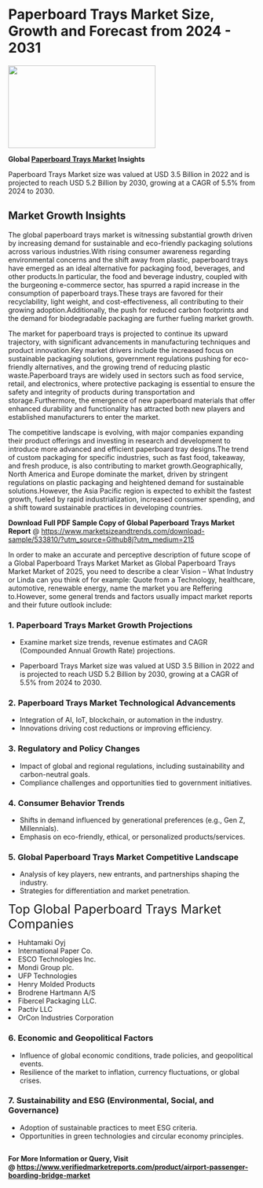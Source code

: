 <H1>Paperboard Trays Market Size, Growth and Forecast from 2024 - 2031</H1><img class="aligncenter size-medium wp-image-584254" src="https://thirdeyenews.in/wp-content/uploads/2024/09/Global-Market-Research-300x168.jpeg" alt="" width="300" height="168" /><p><strong>Global&nbsp;<a href="https://www.marketsizeandtrends.com/download-sample/533810/?utm_source=Github8j?utm_medium=215">Paperboard Trays Market</a> Insights</strong></p><p>Paperboard Trays Market size was valued at USD 3.5 Billion in 2022 and is projected to reach USD 5.2 Billion by 2030, growing at a CAGR of 5.5% from 2024 to 2030.</p><p><h2>Market Growth Insights</h2> <p>The global paperboard trays market is witnessing substantial growth driven by increasing demand for sustainable and eco-friendly packaging solutions across various industries.With rising consumer awareness regarding environmental concerns and the shift away from plastic, paperboard trays have emerged as an ideal alternative for packaging food, beverages, and other products.In particular, the food and beverage industry, coupled with the burgeoning e-commerce sector, has spurred a rapid increase in the consumption of paperboard trays.These trays are favored for their recyclability, light weight, and cost-effectiveness, all contributing to their growing adoption.Additionally, the push for reduced carbon footprints and the demand for biodegradable packaging are further fueling market growth.</p> <p>The market for paperboard trays is projected to continue its upward trajectory, with significant advancements in manufacturing techniques and product innovation.Key market drivers include the increased focus on sustainable packaging solutions, government regulations pushing for eco-friendly alternatives, and the growing trend of reducing plastic waste.Paperboard trays are widely used in sectors such as food service, retail, and electronics, where protective packaging is essential to ensure the safety and integrity of products during transportation and storage.Furthermore, the emergence of new paperboard materials that offer enhanced durability and functionality has attracted both new players and established manufacturers to enter the market.</p> <p>The competitive landscape is evolving, with major companies expanding their product offerings and investing in research and development to introduce more advanced and efficient paperboard tray designs.The trend of custom packaging for specific industries, such as fast food, takeaway, and fresh produce, is also contributing to market growth.Geographically, North America and Europe dominate the market, driven by stringent regulations on plastic packaging and heightened demand for sustainable solutions.However, the Asia Pacific region is expected to exhibit the fastest growth, fueled by rapid industrialization, increased consumer spending, and a shift toward sustainable practices in developing countries.</p> <p><span class=""><strong>Download Full PDF Sample Copy of Global Paperboard Trays Market Report</strong> @ <a href="https://www.marketsizeandtrends.com/download-sample/533810/?utm_source=Github8j?utm_medium=215" target="_blank">https://www.marketsizeandtrends.com/download-sample/533810/?utm_source=Github8j?utm_medium=215</a></span></p><p>In order to make an accurate and perceptive description of future scope of a Global&nbsp;Paperboard Trays Market Market as Global&nbsp;Paperboard Trays Market Market of 2025, you need to describe a clear Vision &ndash; What Industry or Linda can you think of for example: Quote from a Technology, healthcare, automotive, renewable energy, name the market you are Reffering to.However, some general trends and factors usually impact market reports and their future outlook include:</p><h3>1.&nbsp;<strong>Paperboard Trays Market Growth Projections</strong></h3><ul><li>Examine market size trends, revenue estimates and CAGR (Compounded Annual Growth Rate) projections.</li><li><p>Paperboard Trays Market size was valued at USD 3.5 Billion in 2022 and is projected to reach USD 5.2 Billion by 2030, growing at a CAGR of 5.5% from 2024 to 2030.</p></li></ul><h3>2.&nbsp;<strong>Paperboard Trays Market Technological Advancements</strong></h3><ul><li>Integration of AI, IoT, blockchain, or automation in the industry.</li><li>Innovations driving cost reductions or improving efficiency.</li></ul><h3>3.&nbsp;<strong>Regulatory and Policy Changes</strong></h3><ul><li>Impact of global and regional regulations, including sustainability and carbon-neutral goals.</li><li>Compliance challenges and opportunities tied to government initiatives.</li></ul><h3>4.&nbsp;<strong>Consumer Behavior Trends</strong></h3><ul><li>Shifts in demand influenced by generational preferences (e.g., Gen Z, Millennials).</li><li>Emphasis on eco-friendly, ethical, or personalized products/services.</li></ul><h3>5.&nbsp;<strong>Global Paperboard Trays Market Competitive Landscape</strong></h3><ul><li>Analysis of key players, new entrants, and partnerships shaping the industry.</li><li>Strategies for differentiation and market penetration.</li></ul><p data-pm-slice="1 1 []"><span style="color: inherit; font-family: inherit; font-size: 25px;">Top Global Paperboard Trays Market Companies</span></p><div class="" data-test-id=""><p><li>Huhtamaki Oyj</li><li> International Paper Co.</li><li> ESCO Technologies Inc.</li><li> Mondi Group plc.</li><li> UFP Technologies</li><li> Henry Molded Products</li><li> Brodrene Hartmann A/S</li><li> Fibercel Packaging LLC.</li><li> Pactiv LLC</li><li> OrCon Industries Corporation</li></p></div><h3>6.&nbsp;<strong>Economic and Geopolitical Factors</strong></h3><ul><li>Influence of global economic conditions, trade policies, and geopolitical events.</li><li>Resilience of the market to inflation, currency fluctuations, or global crises.</li></ul><h3>7.&nbsp;<strong>Sustainability and ESG (Environmental, Social, and Governance)</strong></h3><ul><li>Adoption of sustainable practices to meet ESG criteria.</li><li>Opportunities in green technologies and circular economy principles.</li></ul><h2><strong style="font-size: 14px;">For More Information or Query, Visit @&nbsp;</strong><a style="background-color: #ffffff; font-size: 14px;" href="https://www.marketsizeandtrends.com/report/paperboard-trays-market/" target="_blank">https://www.verifiedmarketreports.com/product/airport-passenger-boarding-bridge-market</a></h2>